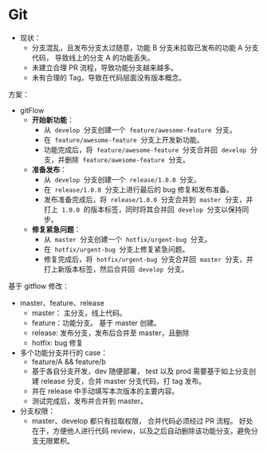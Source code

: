 # Git

- 现状：
  - 分支混乱，且发布分支太过随意，功能 B 分支未拉取已发布的功能 A 分支代码， 导致线上的分支 A 的功能丢失。
  - 未建立合理 PR 流程，导致功能分支越来越多。
  - 未有合理的 Tag，导致在代码层面没有版本概念。

方案：

- gitFlow
  - **开始新功能**：
    - 从  `develop`  分支创建一个  `feature/awesome-feature`  分支。
    - 在  `feature/awesome-feature`  分支上开发新功能。
    - 功能完成后，将  `feature/awesome-feature`  分支合并回  `develop`  分支，并删除  `feature/awesome-feature`  分支。
  - **准备发布**：
    - 从  `develop`  分支创建一个  `release/1.0.0`  分支。
    - 在  `release/1.0.0`  分支上进行最后的 bug 修复和发布准备。
    - 发布准备完成后，将  `release/1.0.0`  分支合并到  `master`  分支，并打上  `1.0.0`  的版本标签，同时将其合并回  `develop`  分支以保持同步。
  - **修复紧急问题**：
    - 从  `master`  分支创建一个  `hotfix/urgent-bug`  分支。
    - 在  `hotfix/urgent-bug`  分支上修复紧急问题。
    - 修复完成后，将  `hotfix/urgent-bug`  分支合并回  `master`  分支，并打上新版本标签，然后合并回  `develop`  分支。

基于 gitflow 修改：

- master、feature、release
  - master： 主分支，线上代码。
  - feature：功能分支。 基于 master 创建。
  - release: 发布分支，发布后合并至 master，且删除
  - hotfix: bug 修复
- 多个功能分支并行的 case：
  - feature/A && feature/b
  - 基于各自分支开发，dev 随便部署， test 以及 prod 需要基于如上分支创建 release 分支，合并 master 分支代码，打 tag 发布。
  - 并在 release 中手动填写本次版本的主要内容。
  - 测试完成后，发布并合并到 master。
- 分支权限：
  - master、develop 都只有拉取权限， 合并代码必须经过 PR 流程。 好处在于，方便他人进行代码 review，以及之后自动删除该功能分支，避免分支无限累积。

